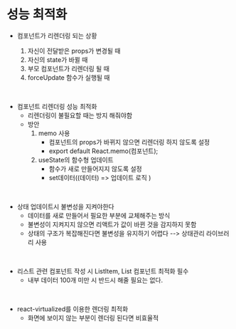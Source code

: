 # 성능 최적화

- 컴포넌트가 리렌더링 되는 상황

  1. 자신이 전달받은 props가 변경될 때
  2. 자신의 state가 바뀔 때
  3. 부모 컴포넌트가 리렌더링 될 때
  4. forceUpdate 함수가 실행될 때

<br>

- 컴포넌트 리렌더링 성능 최적화
  - 리렌더링이 불필요할 때는 방지 해줘야함
  - 방안
    1. memo 사용
       - 컴포넌트의 props가 바뀌지 않으면 리렌더링 하지 않도록 설정
       - export default React.memo(컴포넌트);
    2. useState의 함수형 업데이트
       - 함수가 새로 만들어지지 않도록 설정
       - set데이터((데이터) => 업데이트 로직 )

<br>

- 상태 업데이트시 불변성을 지켜야한다
  - 데이터를 새로 만들어서 필요한 부분에 교체해주는 방식
  - 불변성이 지켜지지 않으면 리액트가 값이 바뀐 것을 감지하지 못함
  - 상태의 구조가 복잡해진다면 불변성을 유지하기 어렵다 --> 상태관리 라이브러리
    사용

<br>

- 리스트 관련 컴포넌트 작성 시 ListItem, List 컴포넌트 최적화 필수
  - 내부 데이터 100개 미만 시 반드시 해줄 필요는 없다.


<br>

- react-virtualized를 이용한 렌더링 최적화
    - 화면에 보이지 않는 부분이 렌더링 된다면 비효율적